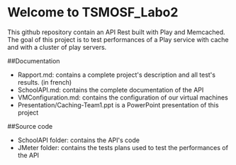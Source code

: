 Welcome to TSMOSF_Labo2
============

This github repository contain an API Rest built with Play and Memcached. The goal of this project is to test performances of a Play service with cache and with a cluster of play servers.

##Documentation

- Rapport.md:  contains a complete project's description and all test's results. (in french)
- SchoolAPI.md: contains the complete documentation of the API
- VMConfiguration.md: contains the configuration of our virtual machines
- Presentation/Caching-Team1.ppt is a PowerPoint presentation of this project

##Source code

- SchoolAPI folder: contains the API's code
- JMeter folder: contains the tests plans used to test the performances of the API
